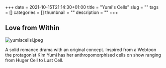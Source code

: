 +++
date = 2021-10-15T21:14:30+01:00
title = "Yumi's Cells"
slug = ""
tags = []
categories = []
thumbnail = "<no value>"
description = ""
+++
## Love from Within
![yumiscellsi.jpeg](https://khongsao.github.io/blog/images/yumiscellsi.jpeg)

A solid romance drama with an original concept. Inspired from a Webtoon the protagonist Kim Yumi has her anthropomorphised cells on show ranging from Huger Cell to Lust Cell.

